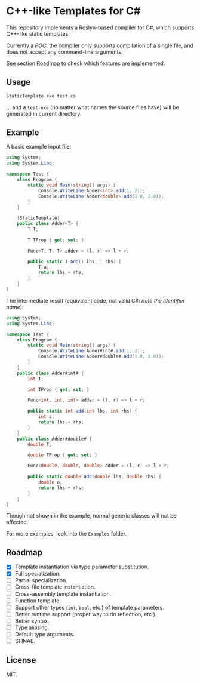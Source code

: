 # C++-like Templates for C#

This repository implements a Roslyn-based compiler for C#,
which supports C++-like static templates.

Currently a *POC*, the compiler only supports compilation of a single file,
and does not accept any command-line arguments.

See section [Roadmap](#roadmap) to check which features are implemented.

## Usage

```cmd
StaticTemplate.exe test.cs
```

... and a `test.exe` (no matter what names the source files have) will be generated in current directory.

## Example

A basic example input file:

```csharp
using System;
using System.Linq;

namespace Test {
    class Program {
        static void Main(string[] args) {
            Console.WriteLine(Adder<int>.add(1, 2));
            Console.WriteLine(Adder<double>.add(1.0, 2.0));
        }
    }

    [StaticTemplate]
    public class Adder<T> {
        T T;

        T TProp { get; set; }

        Func<T, T, T> adder = (l, r) => l + r;

        public static T add(T lhs, T rhs) {
            T a;
            return lhs + rhs;
        }
    }
}

```

The intermediate result (equivalent code, not valid C#: *note the identifier name*):

```csharp
using System;
using System.Linq;

namespace Test {
    class Program {
        static void Main(string[] args) {
            Console.WriteLine(Adder#int#.add(1, 2));
            Console.WriteLine(Adder#double#.add(1.0, 2.0));
        }
    }
    public class Adder#int# {
        int T;

        int TProp { get; set; }

        Func<int, int, int> adder = (l, r) => l + r;

        public static int add(int lhs, int rhs) {
            int a;
            return lhs + rhs;
        }
    }
    public class Adder#double# {
        double T;

        double TProp { get; set; }

        Func<double, double, double> adder = (l, r) => l + r;

        public static double add(double lhs, double rhs) {
            double a;
            return lhs + rhs;
        }
    }
}
```

Though not shown in the example,
normal generic classes will not be affected.

For more examples, look into the `Examples` folder.

## Roadmap

* [x] Template instantiation via type parameter substitution.
* [x] Full specialization.
* [ ] Partial specialization.
* [ ] Cross-file template instantiation.
* [ ] Cross-assembly template instantiation.
* [ ] Function template.
* [ ] Support other types (`int`, `bool`, etc.) of template parameters.
* [ ] Better runtime support (proper way to do reflection, etc.).
* [ ] Better syntax.
* [ ] Type aliasing.
* [ ] Default type arguments.
* [ ] SFINAE.

## License

MIT.
